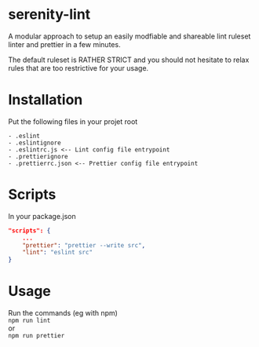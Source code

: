 # serenity-lint
A modular approach to setup an easily modfiable and shareable lint ruleset linter and prettier in a few minutes.

The default ruleset is RATHER STRICT and you should not hesitate to relax rules that are too restrictive for your usage.

# Installation
Put the following files in your projet root
```
- .eslint
- .eslintignore
- .eslintrc.js <-- Lint config file entrypoint
- .prettierignore
- .prettierrc.json <-- Prettier config file entrypoint
```

# Scripts
In your package.json 
```json
"scripts": {
    ...
    "prettier": "prettier --write src",
    "lint": "eslint src"
}
```

# Usage 
Run the commands (eg with npm)  
```npm run lint```  
or  
```npm run prettier```  
